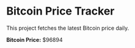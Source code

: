 # Bitcoin Price Tracker

This project fetches the latest Bitcoin price daily.

**Bitcoin Price:** $96894
